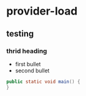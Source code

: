 # provider-load
## testing
### thrid heading

* first bullet
* second bullet

```java
public static void main() {
}
```
